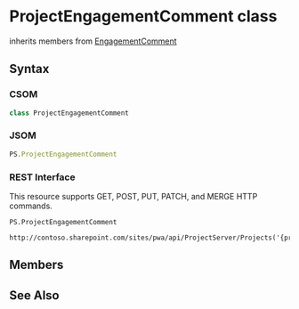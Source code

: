 [comment]: # (Name:ProjectEngagementComment)
[comment]: # (Name:Microsoft.ProjectServer.ProjectEngagementComment)
[comment]: # (Type:class)
[comment]: # (Status:Verified)

# <a name="name"></a>ProjectEngagementComment class

inherits members from [EngagementComment](EngagementComment.md)<br/>

<a name="description"></a>

## <a name="syntax"></a>Syntax

### CSOM

```cs
class ProjectEngagementComment 
```
### JSOM

```javascript
PS.ProjectEngagementComment
```
### REST Interface

This resource supports GET, POST, PUT, PATCH, and MERGE HTTP commands.

```
PS.ProjectEngagementComment

http://contoso.sharepoint.com/sites/pwa/api/ProjectServer/Projects('{projectid}')/Engagements('{engagementid}')/Comments('{commentId}')
```

## <a name="members"></a>Members

## <a name="seeAlso"></a>See Also


